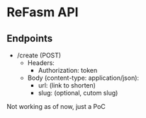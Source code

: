 # ReFasm API
## Endpoints
- /create (POST) 
  - Headers: 
    - Authorization: token
  - Body (content-type: application/json):
    - url: (link to shorten)
    - slug: (optional, cutom slug)
    
 Not working as of now, just a PoC
